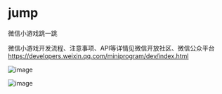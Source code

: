 # jump
微信小游戏跳一跳

微信小游戏开发流程、注意事项、API等详情见微信开放社区、微信公众平台 https://developers.weixin.qq.com/miniprogram/dev/index.html

![image]()

![image]()
